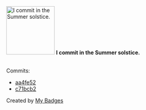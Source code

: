 <img src="https://my-badges.github.io/my-badges/summer-solstice-commits.png" alt="I commit in the Summer solstice." title="I commit in the Summer solstice." width="128">
<strong>I commit in the Summer solstice.</strong>
<br><br>

Commits:

- <a href="https://github.com/gmuloc/avd/commit/aa4fe52883cafa8753450fc9de0d707353f2278f">aa4fe52</a>
- <a href="https://github.com/gmuloc/avd/commit/c71bcb2bfe663594ee3569b5b89098755709c929">c71bcb2</a>


Created by <a href="https://github.com/my-badges/my-badges">My Badges</a>